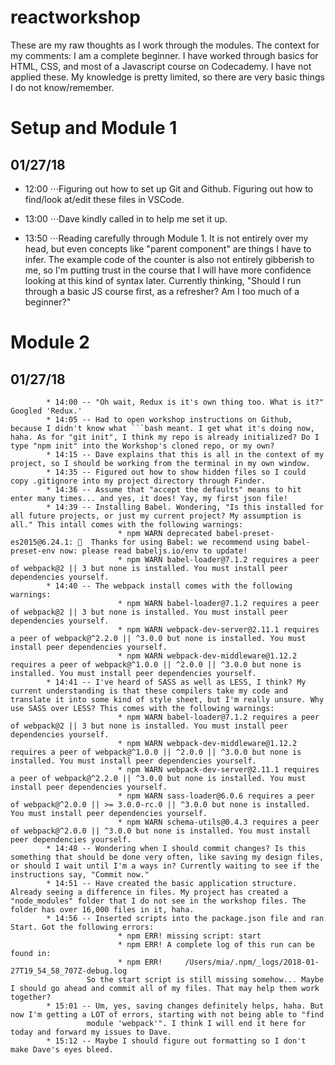 # reactworkshop
These are my raw thoughts as I work through the modules. The context for my comments: I am a complete beginner. I have worked through basics for HTML, CSS, and most of a Javascript course on Codecademy. I have not applied these. My knowledge is pretty limited, so there are very basic things I do not know/remember.

# Setup and Module 1
## 01/27/18 
* 12:00
⋅⋅⋅Figuring out how to set up Git and Github. Figuring out how to find/look at/edit these files in VSCode.

* 13:00
⋅⋅⋅Dave kindly called in to help me set it up.

* 13:50
⋅⋅⋅Reading carefully through Module 1. It is not entirely over my head, but even concepts like "parent component" are things I have to infer. The example code of the counter is also not entirely gibberish to me, so I'm putting trust in the course that I will have more confidence looking at this kind of syntax later. Currently thinking, "Should I run through a basic JS course first, as a refresher? Am I too much of a beginner?"

# Module 2
## 01/27/18 
            * 14:00 -- "Oh wait, Redux is it's own thing too. What is it?" Googled 'Redux.'
            * 14:05 -- Had to open workshop instructions on Github, because I didn't know what ```bash meant. I get what it's doing now, haha. As for "git init", I think my repo is already initialized? Do I type "npm init" into the Workshop's cloned repo, or my own?
            * 14:15 -- Dave explains that this is all in the context of my project, so I should be working from the terminal in my own window.
            * 14:35 -- Figured out how to show hidden files so I could copy .gitignore into my project directory through Finder.
            * 14:36 -- Assume that "accept the defaults" means to hit enter many times... and yes, it does! Yay, my first json file!
            * 14:39 -- Installing Babel. Wondering, "Is this installed for all future projects, or just my current project? My assumption is all." This intall comes with the following warnings:
                            * npm WARN deprecated babel-preset-es2015@6.24.1: 🙌  Thanks for using Babel: we recommend using babel-preset-env now: please read babeljs.io/env to update!
                            * npm WARN babel-loader@7.1.2 requires a peer of webpack@2 || 3 but none is installed. You must install peer dependencies yourself.
            * 14:40 -- The webpack install comes with the following warnings:
                            * npm WARN babel-loader@7.1.2 requires a peer of webpack@2 || 3 but none is installed. You must install peer dependencies yourself.
                            * npm WARN webpack-dev-server@2.11.1 requires a peer of webpack@^2.2.0 || ^3.0.0 but none is installed. You must install peer dependencies yourself.
                            * npm WARN webpack-dev-middleware@1.12.2 requires a peer of webpack@^1.0.0 || ^2.0.0 || ^3.0.0 but none is installed. You must install peer dependencies yourself.
            * 14:41 -- I've heard of SASS as well as LESS, I think? My current understanding is that these compilers take my code and translate it into some kind of style sheet, but I'm really unsure. Why use SASS over LESS? This comes with the following warnings:
                            * npm WARN babel-loader@7.1.2 requires a peer of webpack@2 || 3 but none is installed. You must install peer dependencies yourself.
                            * npm WARN webpack-dev-middleware@1.12.2 requires a peer of webpack@^1.0.0 || ^2.0.0 || ^3.0.0 but none is installed. You must install peer dependencies yourself.
                            * npm WARN webpack-dev-server@2.11.1 requires a peer of webpack@^2.2.0 || ^3.0.0 but none is installed. You must install peer dependencies yourself.
                            * npm WARN sass-loader@6.0.6 requires a peer of webpack@^2.0.0 || >= 3.0.0-rc.0 || ^3.0.0 but none is installed. You must install peer dependencies yourself.
                            * npm WARN schema-utils@0.4.3 requires a peer of webpack@^2.0.0 || ^3.0.0 but none is installed. You must install peer dependencies yourself.
            * 14:48 -- Wondering when I should commit changes? Is this something that should be done very often, like saving my design files, or should I wait until I'm a ways in? Currently waiting to see if the instructions say, "Commit now."
            * 14:51 -- Have created the basic application structure. Already seeing a difference in files. My project has created a "node_modules" folder that I do not see in the workshop files. The folder has over 16,000 files in it, haha.
            * 14:56 -- Inserted scripts into the package.json file and ran Start. Got the following errors:
                            * npm ERR! missing script: start
                            * npm ERR! A complete log of this run can be found in:
                            * npm ERR!     /Users/mia/.npm/_logs/2018-01-27T19_54_58_707Z-debug.log
                     So the start script is still missing somehow... Maybe I should go ahead and commit all of my files. That may help them work together?
            * 15:01 -- Um, yes, saving changes definitely helps, haha. But now I'm getting a LOT of errors, starting with not being able to "find
                     module 'webpack'". I think I will end it here for today and forward my issues to Dave.
            * 15:12 -- Maybe I should figure out formatting so I don't make Dave's eyes bleed.


